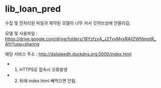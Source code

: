 # lib_loan_pred

수집 및 전처리된 파일과 제작된 모델이 너무 커서 깃허브상에 안올라감. 

모델 및 사용파일 : https://drive.google.com/drive/folders/18YzfzxA_J2TvyMyxRAllZWfdmptR_AYr?usp=sharing

해당 서비스 주소 : http://dslisleedh.duckdns.org:5000/index.html
  - 1. HTTPS로 접속시 오류발생
  - 2. 뒤에 index.html 빼먹으면 안됨. 
